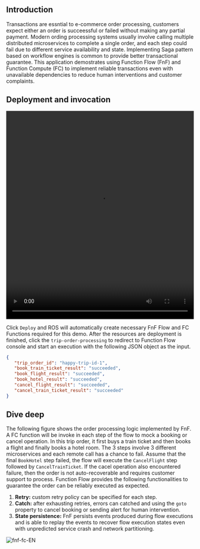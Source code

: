## Introduction
Transactions are essntial to e-commerce order processing, customers expect either an order is succeessful or failed without making any partial payment. Modern ording processing systems usually involve calling multiple distributed microservices to complete a single order, and each step could fail due to different service availability and state. Implementing Saga pattern based on workflow engines is common to provide better transactional guarantee. This application demostrates using Function Flow (FnF) and Function Compute (FC) to implement reliable transactions even with unavailable dependencies to reduce human interventions and customer complaints.

## Deployment and invocation

<video width="100%" height="560"  controls="controls" src="//dev-fc-application-template-cn-shenzhen.oss-cn-shenzhen.aliyuncs.com/trip-booking-order-processing/media/app-demo-EN.mp4"></video>

Click `Deploy` and ROS will automatically create necessary FnF Flow and FC Functions required for this demo. After the resources are deployment is finished, click the `trip-order-processing` to redirect to Function Flow console and start an execution with the following JSON object as the input.

```json
{
   "trip_order_id": "happy-trip-id-1",
   "book_train_ticket_result": "succeeded",
   "book_flight_result": "succeeded",
   "book_hotel_result": "succeeded",
   "cancel_flight_result": "succeeded",
   "cancel_train_ticket_result": "succeeded"
}
```

## Dive deep
The following figure shows the order processing logic implemented by FnF. A FC function will be invoke in each step of the flow to mock a booking or cancel operation. In this trip order, it first buys a train ticket and then books a flight and finally books a hotel room. The 3 steps involve 3 different microservices and each remote call has a chance to fail. Assume that the final `BookHotel` step failed, the flow will execute the `CancelFlight` step followed by `CancelTrainTicket`. If the cacel operation also encountered failure, then the order is not auto-recoverable and requires customer support to process. Function Flow provides the following functionalities to guarantee the order can be reliably executed as expected.

1. **Retry:** custom retry policy can be specified for each step.
2. **Catch:** after exhausting retries, errors can catched and using the `goto` property to cancel booking or sending alert for human intervention.
3. **State persistence:** FnF persists events produced during flow executions and is able to replay the events to recover flow execution states even with unpredicted service crash and network partitioning.

![fnf-fc-EN](https://img.alicdn.com/tfs/TB1PKZSvUY1gK0jSZFCXXcwqXXa-1541-1141.png)